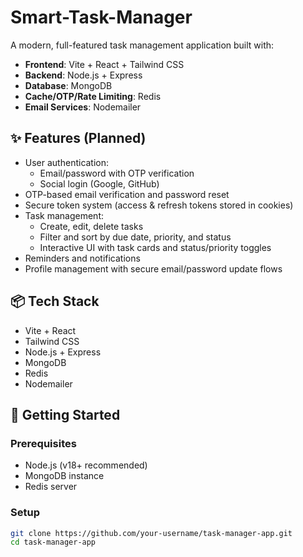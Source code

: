 # Smart-Task-Manager

A modern, full-featured task management application built with:

- **Frontend**: Vite + React + Tailwind CSS  
- **Backend**: Node.js + Express  
- **Database**: MongoDB  
- **Cache/OTP/Rate Limiting**: Redis  
- **Email Services**: Nodemailer  

## ✨ Features (Planned)

- User authentication:
  - Email/password with OTP verification
  - Social login (Google, GitHub)
- OTP-based email verification and password reset
- Secure token system (access & refresh tokens stored in cookies)
- Task management:
  - Create, edit, delete tasks
  - Filter and sort by due date, priority, and status
  - Interactive UI with task cards and status/priority toggles
- Reminders and notifications
- Profile management with secure email/password update flows

## 📦 Tech Stack

- Vite + React
- Tailwind CSS
- Node.js + Express
- MongoDB
- Redis
- Nodemailer

## 🚀 Getting Started

### Prerequisites

- Node.js (v18+ recommended)
- MongoDB instance
- Redis server

### Setup

```bash
git clone https://github.com/your-username/task-manager-app.git
cd task-manager-app

